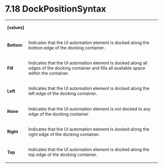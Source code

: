 <html dir="LTR" xmlns:mshelp="http://msdn.microsoft.com/mshelp" xmlns:ddue="http://ddue.schemas.microsoft.com/authoring/2003/5" xmlns:xlink="http://www.w3.org/1999/xlink" xmlns:tool="http://www.microsoft.com/tooltip"><body><input type="hidden" id="userDataCache" class="userDataStyle"><input type="hidden" id="hiddenScrollOffset"><img id="dropDownImage" style="display:none; height:0; width:0;" src="../local/drpdown.gif"><img id="dropDownHoverImage" style="display:none; height:0; width:0;" src="../local/drpdown_orange.gif"><img id="collapseImage" style="display:none; height:0; width:0;" src="../local/collapse.gif"><img id="expandImage" style="display:none; height:0; width:0;" src="../local/exp.gif"><img id="collapseAllImage" style="display:none; height:0; width:0;" src="../local/collall.gif"><img id="expandAllImage" style="display:none; height:0; width:0;" src="../local/expall.gif"><img id="copyImage" style="display:none; height:0; width:0;" src="../local/copycode.gif"><img id="copyHoverImage" style="display:none; height:0; width:0;" src="../local/copycodeHighlight.gif"><div id="header"><h1 class="heading">7.18 DockPositionSyntax</h1></div><div id="mainSection"><div id="mainBody"><div id="allHistory" class="saveHistory" onsave="saveAll()" onload="loadAll()"></div>




<p xmlns:wsd="http://wsdev.schemas.microsoft.com/authoring/2008/2" xmlns:msxsl="urn:schemas-microsoft-com:xslt" xmlns:script="urn:script" xmlns:build="urn:build">
<div id="sectionSection0" class="section" name="collapseableSection"><content xmlns="http://ddue.schemas.microsoft.com/authoring/2003/5" xmlns:wsd="http://wsdev.schemas.microsoft.com/authoring/2008/2" xmlns:msxsl="urn:schemas-microsoft-com:xslt" xmlns:script="urn:script" xmlns:build="urn:build">
				</content></div><div id="sectionSection1" class="section" name="collapseableSection"><content xmlns="http://ddue.schemas.microsoft.com/authoring/2003/5" xmlns:wsd="http://wsdev.schemas.microsoft.com/authoring/2008/2" xmlns:msxsl="urn:schemas-microsoft-com:xslt" xmlns:script="urn:script" xmlns:build="urn:build">
					<p xmlns=""><b></b></p><table class="ProtocolAuthoredTable" xmlns=""><tr>
								<td>
									<p>
										<b>[values]</b>
									</p>
								</td>
								<td>
								</td>
							</tr><tr>
							<td>
								<p>
									<b>Bottom</b>
								</p>
							</td>
							<td>
								<p>Indicates that the UI automation element is docked along the bottom edge of the docking container.</p>
							</td>
						</tr><tr>
							<td>
								<p>
									<b>Fill</b>
								</p>
							</td>
							<td>
								<p>Indicates that the UI automation element is docked along all edges of the docking container and fills all available space within the container.</p>
							</td>
						</tr><tr>
							<td>
								<p>
									<b>Left</b>
								</p>
							</td>
							<td>
								<p>Indicates that the UI automation element is docked along the left edge of the docking container.</p>
							</td>
						</tr><tr>
							<td>
								<p>
									<b>None</b>
								</p>
							</td>
							<td>
								<p>Indicates that the UI automation element is not docked to any edge of the docking container</p>
							</td>
						</tr><tr>
							<td>
								<p>
									<b>Right</b>
								</p>
							</td>
							<td>
								<p>Indicates that the UI automation element is docked along the right edge of the docking container.</p>
							</td>
						</tr><tr>
							<td>
								<p>
									<b>Top</b>
								</p>
							</td>
							<td>
								<p>Indicates that the UI automation element is docked along the top edge of the docking container.</p>
							</td>
						</tr></table>
				</content></div><!--[if gte IE 5]>
			<tool:tip element="languageFilterToolTip" avoidmouse="false"/>
		<![endif]--></div><a name="feedback"></a><span></span></div></body></html>